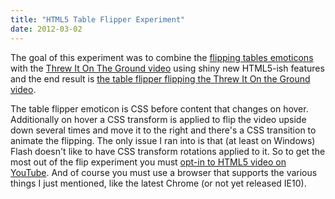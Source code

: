 ```yaml
---
title: "HTML5 Table Flipper Experiment"
date: 2012-03-02
---
```

<div xmlns="http://www.w3.org/1999/xhtml"><div><p>
    The goal of this experiment was to combine the <a href="http://knowyourmeme.com/memes/flipping-tables-%E2%95%AF%E2%96%A1%EF%BC%89%E2%95%AF%EF%B8%B5-%E2%94%BB%E2%94%81%E2%94%BB">flipping tables
    emoticons</a> with the <a href="http://www.youtube.com/watch?v=gAYL5H46QnQ&amp;ob=av3e">Threw It On The Ground video</a> using shiny new HTML5-ish features and the end result is <a href="http://deletethis.net/dave/dev/flip/">the table flipper flipping the Threw It On the Ground video</a>.
  </p><p>
    The table flipper emoticon is CSS before content that changes on hover. Additionally on hover a CSS transform is applied to flip the video upside down several times and move it to the right and
    there's a CSS transition to animate the flipping. The only issue I ran into is that (at least on Windows) Flash doesn't like to have CSS transform rotations applied to it. So to get the most out
    of the flip experiment you must <a href="http://www.youtube.com/html5">opt-in to HTML5 video on YouTube</a>. And of course you must use a browser that supports the various things I just
    mentioned, like the latest Chrome (or not yet released IE10).
  </p></div></div>
